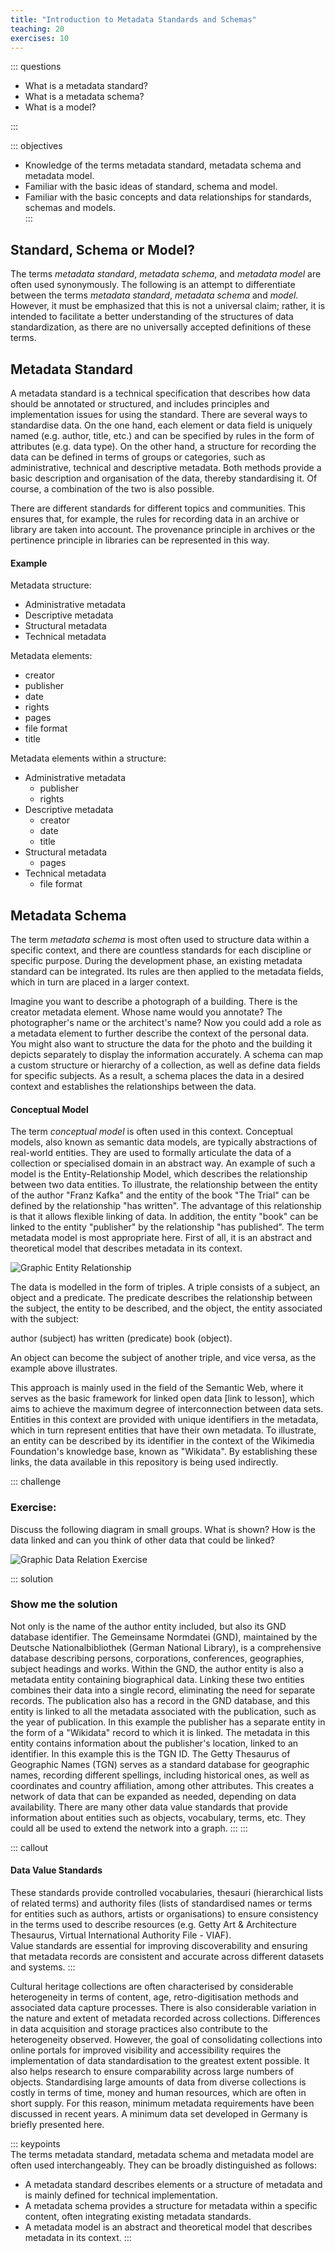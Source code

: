```yaml
---
title: "Introduction to Metadata Standards and Schemas"
teaching: 20
exercises: 10
---
```


::: questions 

- What is a metadata standard?
- What is a metadata schema?
- What is a model?

:::

::: objectives

- Knowledge of the terms metadata standard, metadata schema and metadata model. 
- Familiar with the basic ideas of standard, schema and model.
- Familiar with the basic concepts and data relationships for standards, schemas and models.  
:::

## Standard, Schema or Model?

The terms *metadata standard*, *metadata schema*, and *metadata model* are often used synonymously. 
The following is an attempt to differentiate between the terms *metadata standard*, *metadata schema* and *model*. 
However, it must be emphasized that this is not a universal claim; rather, it is intended to facilitate a better understanding of the structures of data standardization, as there are no universally accepted definitions of these terms.

## Metadata Standard

A metadata standard is a technical specification that describes how data should be annotated or structured, and includes principles and implementation issues for using the standard. There are several ways to standardise data. On the one hand, each element or data field is uniquely named (e.g. author, title, etc.) and can be specified by rules in the form of attributes (e.g. data type). On the other hand, a structure for recording the data can be defined in terms of groups or categories, such as administrative, technical and descriptive metadata. Both methods provide a basic description and organisation of the data, thereby standardising it. Of course, a combination of the two is also possible.

There are different standards for different topics and communities. This ensures that, for example, the rules for recording data in an archive or library are taken into account. The provenance principle in archives or the pertinence principle in libraries can be represented in this way.

#### Example

Metadata structure:

* Administrative metadata
* Descriptive metadata
* Structural metadata 
* Technical metadata

Metadata elements:

* creator
* publisher
* date
* rights
* pages
* file format
* title

Metadata elements within a structure:

* Administrative metadata
  * publisher
  * rights
* Descriptive metadata
  * creator
  * date
  * title
* Structural metadata
  * pages
* Technical metadata
  * file format

## Metadata Schema

The term *metadata schema* is most often used to structure data within a specific context, and there are countless standards for each discipline or specific purpose. 
During the development phase, an existing metadata standard can be integrated. Its rules are then applied to the metadata fields, which in turn are placed in a larger context. 

Imagine you want to describe a photograph of a building. There is the creator metadata element. Whose name would you annotate? The photographer's name or the architect's name? Now you could add a role as a metadata element to further describe the context of the personal data. You might also want to structure the data for the photo and the building it depicts separately to display the information accurately. A schema can map a custom structure or hierarchy of a collection, as well as define data fields for specific subjects. As a result, a schema places the data in a desired context and establishes the relationships between the data.

#### Conceptual Model

The term *conceptual model* is often used in this context. Conceptual models, also known as semantic data models, are typically abstractions of real-world entities. They are used to formally articulate the data of a collection or specialised domain in an abstract way. An example of such a model is the Entity-Relationship Model, which describes the relationship between two data entities. 
To illustrate, the relationship between the entity of the author "Franz Kafka" and the entity of the book "The Trial" can be defined by the relationship "has written". 
The advantage of this relationship is that it allows flexible linking of data. In addition, the entity "book" can be linked to the entity "publisher" by the relationship "has published". 
The term metadata model is most appropriate here. First of all, it is an abstract and theoretical model that describes metadata in its context.

![Graphic Entity Relationship](fig/triple.png)

The data is modelled in the form of triples. A triple consists of a subject, an object and a predicate. The predicate describes the relationship between the subject, the entity to be described, and the object, the entity associated with the subject:

author (subject) has written (predicate) book (object).

An object can become the subject of another triple, and vice versa, as the example above illustrates. 

This approach is mainly used in the field of the Semantic Web, where it serves as the basic framework for linked open data [link to lesson], which aims to achieve the maximum degree of interconnection between data sets. Entities in this context are provided with unique identifiers in the metadata, which in turn represent entities that have their own metadata. To illustrate, an entity can be described by its identifier in the context of the Wikimedia Foundation's knowledge base, known as "Wikidata". By establishing these links, the data available in this repository is being used indirectly.

::: challenge

### Exercise: 

Discuss the following diagram in small groups. What is shown? How is the data linked and can you think of other data that could be linked?

![Graphic Data Relation Exercise](fig/graphstart.png)


::: solution

### Show me the solution
Not only is the name of the author entity included, but also its GND database identifier. 
The Gemeinsame Normdatei (GND), maintained by the Deutsche Nationalbibliothek (German National Library), is a comprehensive database describing persons, corporations, conferences, geographies, subject headings and works. Within the GND, the author entity is also a metadata entity containing biographical data. Linking these two entities combines their data into a single record, eliminating the need for separate records. The publication also has a record in the GND database, and this entity is linked to all the metadata associated with the publication, such as the year of publication. In this example the publisher has a separate entity in the form of a "Wikidata" record to which it is linked. The metadata in this entity contains information about the publisher's location, linked to an identifier. In this example this is the TGN ID. The Getty Thesaurus of Geographic Names (TGN) serves as a standard database for geographic names, recording different spellings, including historical ones, as well as coordinates and country affiliation, among other attributes. This creates a network of data that can be expanded as needed, depending on data availability. There are many other data value standards that provide information about entities such as objects, vocabulary, terms, etc. They could all be used to extend the network into a graph.
:::
:::

    
::: callout 

#### Data Value Standards

These standards provide controlled vocabularies, thesauri (hierarchical lists of related terms) and authority files (lists of standardised names or terms for entities such as authors, artists or organisations) to ensure consistency in the terms used to describe resources (e.g. Getty Art & Architecture Thesaurus, Virtual International Authority File - VIAF).  
Value standards are essential for improving discoverability and ensuring that metadata records are consistent and accurate across different datasets and systems.
:::

Cultural heritage collections are often characterised by considerable heterogeneity in terms of content, age, retro-digitisation methods and associated data capture processes. There is also considerable variation in the nature and extent of metadata recorded across collections. Differences in data acquisition and storage practices also contribute to the heterogeneity observed. However, the goal of consolidating collections into online portals for improved visibility and accessibility requires the implementation of data standardisation to the greatest extent possible. It also helps research to ensure comparability across large numbers of objects. Standardising large amounts of data from diverse collections is costly in terms of time, money and human resources, which are often in short supply. For this reason, minimum metadata requirements have been discussed in recent years. A minimum data set developed in Germany is briefly presented here.
  

::: keypoints  
The terms metadata standard, metadata schema and metadata model are often used interchangeably. They can be broadly distinguished as follows:  
 - A metadata standard describes elements or a structure of metadata and is mainly defined for technical implementation.  
 - A metadata schema provides a structure for metadata within a specific content, often integrating existing metadata standards.    
 - A metadata model is an abstract and theoretical model that describes metadata in its context.
:::
